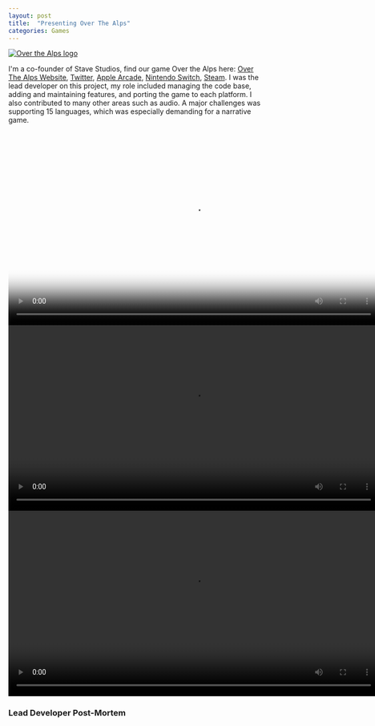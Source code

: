 ```yaml
---
layout: post
title:  "Presenting Over The Alps"
categories: Games
---
```


[![Over the Alps logo]({{site.url}}/assets/img/otaScreenshot1.webp)]({{site.url}}/games/2000/01/06/over-the-alps.html)

I'm a co-founder of Stave Studios, find our game Over the Alps here: [Over The Alps Website](https://overthealpsgame.com/), [Twitter](https://twitter.com/overthealpsgame), [Apple Arcade](https://apple.co/-OverTheAlps), [Nintendo Switch](https://apple.co/-OverTheAlps), [Steam](https://store.steampowered.com/app/1227400/Over_the_Alps/).
I was the lead developer on this project, my role included managing the code base, adding and maintaining features, and porting the game to each platform. I also contributed to many other areas such as audio. A major challenges was supporting 15 languages, which was especially demanding for a narrative game.

<br>

<video controls poster="{{site.url}}/assets/img/otaVideoStart.webp" width="740">
  <source src="{{site.url}}/assets/video/KOTM_Out_Now_Trailer.mp4" type="video/mp4">
</video>

<br>

<video controls autoplay loop width="740">
  <source src="{{site.url}}/assets/video/Observatory.webm" type="video/webm">
</video>

<br>

<video controls autoplay loop width="740">
  <source src="{{site.url}}/assets/video/trainstation.webm" type="video/webm">
</video>

### Lead Developer Post-Mortem